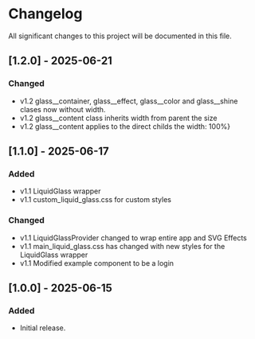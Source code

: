 # Changelog

All significant changes to this project will be documented in this file.

<!-- ## [Unreleased]

### Added
- 

### Changed
- 

### Fixed
-  -->

## [1.2.0] - 2025-06-21

### Changed
- v1.2 glass__container, glass__effect, glass__color and glass__shine clases now without width.
- v1.2 glass__content class inherits width from parent the size
- v1.2 glass__content applies to the direct childs the width: 100%}

## [1.1.0] - 2025-06-17

### Added
- v1.1 LiquidGlass wrapper
- v1.1 custom_liquid_glass.css for custom styles

### Changed
- v1.1 LiquidGlassProvider changed to wrap entire app and SVG Effects 
- v1.1 main_liquid_glass.css has changed with new styles for the LiquidGlass wrapper
- v1.1 Modified example component to be a login



## [1.0.0] - 2025-06-15
### Added
- Initial release.
